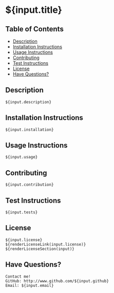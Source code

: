 # ${input.title} 

## Table of Contents 

*  [Description](#description)
*  [Installation Instructions](#installation-instructions)
*  [Usage Instructions](#usage-instructions)
*  [Contributing](#contributing)
*  [Test Instructions](#test-instructions) 
*  [License](#license)
*  [Have Questions?](#have-questions)
    
## Description
    ${input.description}
    
## Installation Instructions
    ${input.installation}
        
## Usage Instructions
    ${input.usage}
        
## Contributing
    ${input.contribution}
        
## Test Instructions
    ${input.tests}
        
## License
    ${input.license}
    ${renderLicenseLink(input.license)}
    ${renderLicenseSection(input)}

## Have Questions? 
    Contact me!
    GitHub: http://www.github.com/${input.github}
    Email: ${input.email}